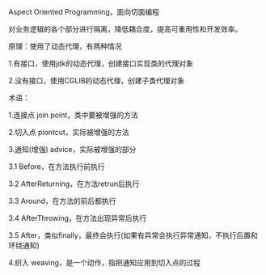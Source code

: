 Aspect Oriented Programming，面向切面编程

对业务逻辑的各个部分进行隔离，降低耦合度，提高可重用性和开发效率。



原理：使用了动态代理，有两种情况

1.有接口，使用jdk的动态代理，创建接口实现类的代理对象

2.没有接口，使用CGLIB的动态代理，创建子类代理对象



术语：

1.连接点 join point，类中要被增强的方法

2.切入点 piontcut，实际被增强的方法

3.通知(增强) advice，实际被增强的部分

3.1 Before，在方法执行前执行

3.2 AfterReturning，在方法retrun后执行

3.3 Around，在方法的前后都执行

3.4 AfterThrowing，在方法出现异常后执行

3.5 After，类似finally，最终会执行(如果有异常会执行异常通知，不执行后置和环绕通知)

4.织入 weaving，是一个动作，指把通知应用到切入点的过程

